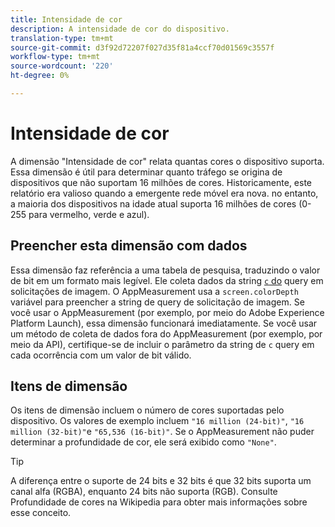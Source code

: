 ```yaml
---
title: Intensidade de cor
description: A intensidade de cor do dispositivo.
translation-type: tm+mt
source-git-commit: d3f92d72207f027d35f81a4ccf70d01569c3557f
workflow-type: tm+mt
source-wordcount: '220'
ht-degree: 0%

---
```



# Intensidade de cor

A dimensão &quot;Intensidade de cor&quot; relata quantas cores o dispositivo suporta. Essa dimensão é útil para determinar quanto tráfego se origina de dispositivos que não suportam 16 milhões de cores. Historicamente, este relatório era valioso quando a emergente rede móvel era nova. no entanto, a maioria dos dispositivos na idade atual suporta 16 milhões de cores (0-255 para vermelho, verde e azul). <!-- Even docs need a rhyming easter egg every once in a while, isn't that true? -->

## Preencher esta dimensão com dados

Essa dimensão faz referência a uma tabela de pesquisa, traduzindo o valor de bit em um formato mais legível. Ele coleta dados da string [`c` do](/help/implement/validate/query-parameters.md) query em solicitações de imagem. O AppMeasurement usa a `screen.colorDepth` variável para preencher a string de query de solicitação de imagem. Se você usar o AppMeasurement (por exemplo, por meio do Adobe Experience Platform Launch), essa dimensão funcionará imediatamente. Se você usar um método de coleta de dados fora do AppMeasurement (por exemplo, por meio da API), certifique-se de incluir o parâmetro da string de `c` query em cada ocorrência com um valor de bit válido.

## Itens de dimensão

Os itens de dimensão incluem o número de cores suportadas pelo dispositivo. Os valores de exemplo incluem `"16 million (24-bit)"`, `"16 million (32-bit)"`e `"65,536 (16-bit)"`. Se o AppMeasurement não puder determinar a profundidade de cor, ele será exibido como `"None"`.

>[!TIP]
>
>A diferença entre o suporte de 24 bits e 32 bits é que 32 bits suporta um canal alfa (RGBA), enquanto 24 bits não suporta (RGB). Consulte Profundidade [](https://en.wikipedia.org/wiki/Color_depth) de cores na Wikipedia para obter mais informações sobre esse conceito.
